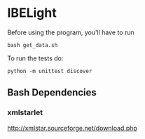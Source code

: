 # IBELight

Before using the program, you'll have to run 

```
bash get_data.sh
```

To run the tests do:

```python -m unittest discover```

## Bash Dependencies

### xmlstarlet

http://xmlstar.sourceforge.net/download.php
